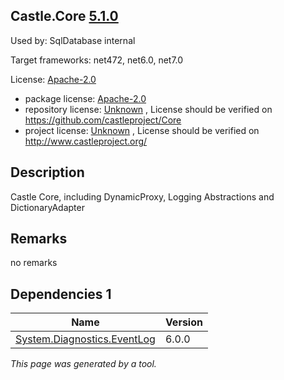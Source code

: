 Castle.Core [5.1.0](https://www.nuget.org/packages/Castle.Core/5.1.0)
--------------------

Used by: SqlDatabase internal

Target frameworks: net472, net6.0, net7.0

License: [Apache-2.0](../../../../licenses/apache-2.0) 

- package license: [Apache-2.0](https://licenses.nuget.org/Apache-2.0) 
- repository license: [Unknown](https://github.com/castleproject/Core) , License should be verified on https://github.com/castleproject/Core
- project license: [Unknown](http://www.castleproject.org/) , License should be verified on http://www.castleproject.org/

Description
-----------
Castle Core, including DynamicProxy, Logging Abstractions and DictionaryAdapter

Remarks
-----------
no remarks


Dependencies 1
-----------

|Name|Version|
|----------|:----|
|[System.Diagnostics.EventLog](../../../../packages/nuget.org/system.diagnostics.eventlog/6.0.0)|6.0.0|

*This page was generated by a tool.*